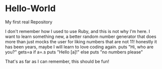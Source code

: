 # Hello-World
My first real Repository

I don't remember how I used to use Ruby, and this is not why I'm here. I want to learn something new, a better random number generator that does more than just mocks the user for liking numbers that are not 11! honestly it has been years, maybe I will learn to love coding again. puts "Hi, who are you?" gets=a if a=.s puts "Hello [a]!" else puts "no numbers please"

That's as far as I can remember, this should be fun!
